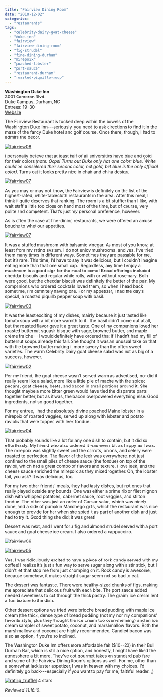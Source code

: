 ```yaml
---
title: "Fairview Dining Room"
date: "2010-12-02"
categories:
  - "restaurants"
tags:
  - "celebrity-dairy-goat-cheese"
  - "duke-inn"
  - "fairview"
  - "fairview-dining-room"
  - "fig-strudel"
  - "fine-dining-durham"
  - "mirepoix"
  - "poached-lobster"
  - "port-sauce"
  - "restaurant-durham"
  - "roasted-piquillo-soup"
---
```


**Washington Duke Inn**\
3001 Cameron Blvd.\
Duke Campus, Durham, NC\
Entrees: $19–$30\
[Website](http://www.washingtondukeinn.com/Dining/fairview.asp)

The Fairview Restaurant is tucked deep within the bowels of the Washington Duke Inn---seriously, you need to ask directions to find it in the maze of the fancy Duke hotel and golf course. Once there, though, I had to admire the decor.

[![](http://s3.amazonaws.com/thegourmez-wpmedia/2010/12/fairview08.jpg "fairview08")](http://s3.amazonaws.com/thegourmez-wpmedia/2010/12/fairview08.jpg)

I personally believe that at least half of all universities have blue and gold for their colors _(note: Oops! Turns out Duke only has one color: blue. White could be considered their second color, not gold, but blue is the only official color)._ Turns out it looks pretty nice in chair and china design.

[![](http://s3.amazonaws.com/thegourmez-wpmedia/2010/12/fairview07.jpg "fairview07")](http://s3.amazonaws.com/thegourmez-wpmedia/2010/12/fairview07.jpg)

As you may or may not know, the Fairview is definitely on the list of the highest-rated, white-tablecloth restaurants in the area. After this meal, I think it quite deserves that ranking. The room is a bit stuffier than I like, with wait staff a little too close on hand most of the time, but of course, very polite and competent. That’s just my personal preference, however.

As is often the case at fine-dining restaurants, we were offered an amuse bouche to whet our appetites.

[![](http://s3.amazonaws.com/thegourmez-wpmedia/2010/12/fairview01.jpg "fairview07")](http://s3.amazonaws.com/thegourmez-wpmedia/2010/12/fairview08.jpg)

It was a stuffed mushroom with balsamic vinegar. As most of you know, at least from my rating system, I do not enjoy mushrooms, and yes, I’ve tried them many times in different ways. Sometimes they are passable for me, but it’s rare. This time, I’d have to say it was delicious, but I couldn’t imagine eating more than that one small cap.  Regardless, any time I enjoy a mushroom is a good sign for the meal to come! Bread offerings included cheddar biscuits and regular white rolls, with or without rosemary. Both were good, but the cheddar biscuit was definitely the better of the pair. My companions who ordered cocktails loved them, so when I head back sometime, I’m definitely having one. For my appetizer, I had the day’s special, a roasted piquillo pepper soup with basil.

[![](http://s3.amazonaws.com/thegourmez-wpmedia/2010/12/fairview03.jpg "fairview03")](http://s3.amazonaws.com/thegourmez-wpmedia/2010/12/fairview03.jpg)

It was the least exciting of my dishes, mainly because it just tasted like tomato soup with a bit more warmth to it. The basil didn’t come out at all, but the roasted flavor gave it a great taste. One of my companions loved her roasted butternut squash bisque with sage, browned butter, and maple crème fraiche---I would definitely have ordered that if I hadn’t had my fill of butternut soups already this fall. She thought it was an unusual take on that with the browned butter making it more savory than the often sweet varieties. The warm Celebrity Dairy goat cheese salad was not as big of a success, however.

[![](http://s3.amazonaws.com/thegourmez-wpmedia/2010/12/fairview02.jpg "fairview02")](http://s3.amazonaws.com/thegourmez-wpmedia/2010/12/fairview02.jpg)

Per my friend, the goat cheese wasn’t served warm as advertised, nor did it really seem like a salad, more like a little pile of mache with the spiced pecans, goat cheese, beets, and bacon in small portions around it. She thought maybe a more bitter green would have tied the disparate parts together better, but as it was, the bacon overpowered everything else. Good ingredients, not so good together.

For my entree, I had the absolutely divine poached Maine lobster in a mirepoix of roasted veggies, served up along with lobster and potato raviolis that were topped with leek fondue.

[![](http://s3.amazonaws.com/thegourmez-wpmedia/2010/12/fairview04.jpg "fairview04")](http://s3.amazonaws.com/thegourmez-wpmedia/2010/12/fairview04.jpg)

That probably sounds like a lot for any one dish to contain, but it did so effortlessly. My friend who also ordered it was every bit as happy as I was. The mirepoix was slightly sweet and the carrots, onions, and celery were roasted to perfection. The flavor of the leek was everywhere, not just confined to the small piles of cheese sauce (the fondue) on top of the ravioli, which had a great combo of flavors and texture. I love leek, and the cheese sauce enriched the mirepoix as they mixed together. Oh, the lobster tail, you ask? It was delicious, too.

For my two other friends’ meals, they had tasty dishes, but not ones that really played outside any bounds. One was either a prime rib or filet mignon dish with whipped potatoes, cabernet sauce, root veggies, and stilton fondue. The other was just an order of Caesar salad, which was nicely done, and a side of pumpkin Manchego grits, which the restaurant was nice enough to provide for her when she spied it as part of another dish and just had to try it. Good thing she did; it was great!

Dessert was next, and I went for a fig and almond strudel served with a port sauce and goat cheese ice cream. I also ordered a cappuccino.

[![](http://s3.amazonaws.com/thegourmez-wpmedia/2010/12/fairview06.jpg "fairview06")](http://s3.amazonaws.com/thegourmez-wpmedia/2010/12/fairview06.jpg)

[![](http://s3.amazonaws.com/thegourmez-wpmedia/2010/12/fairview05.jpg "fairview05")](http://s3.amazonaws.com/thegourmez-wpmedia/2010/12/fairview05.jpg)

Yes, I was ridiculously excited to have a piece of rock candy served with my coffee! I realize it’s just a fun way to serve sugar along with a stir stick, but I didn’t let that stop me from just chomping on it. Rock candy is awesome, because somehow, it makes straight sugar seem not so bad to eat.

The dessert was fantastic. There were healthy-sized chunks of figs, making me appreciate that delicious fruit with each bite. The port sauce added needed sweetness to cut through the thick pastry. The grainy ice cream lent a fun texture to the dish.

Other dessert options we tried were brioche bread pudding with maple ice cream (the thick, dense type of bread pudding (not my nor my companions’ favorite style, plus they thought the ice cream too overwhelming) and an ice cream sampler of sweet potato, coconut, and marshmallow flavors. Both the marshmallow and coconut are highly recommended. Candied bacon was also an option, if you’re so inclined.

The Washington Duke Inn offers more affordable fair ($10--20) in their Bull Durham Bar, which is still a nice option, and honestly, I might have liked the atmosphere a bit more. They’ve got gourmet takes on standard pub fare and some of the Fairview Dining Room’s options as well. For me, other than a somewhat lackluster appetizer, I was in heaven with my choices. I’d definitely go back---especially if you want to pay for me, faithful reader. ,)




<div class="caption">

[![](http://s3.amazonaws.com/thegourmez-wpmedia/2009/02/rating_truffle1.gif "rating_truffle1")](http://s3.amazonaws.com/thegourmez-wpmedia/2009/02/rating_truffle1.gif) 4 stars</div>


_Reviewed 11.16.10_.

